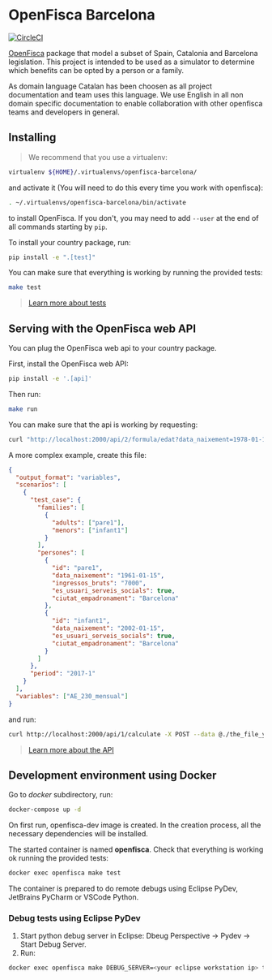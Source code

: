 # OpenFisca Barcelona

[![CircleCI](https://circleci.com/gh/lesmevesajudes/openfisca-barcelona.svg?style=svg)](https://circleci.com/gh/jvalduvieco/openfisca-barcelona)

[OpenFisca](https://www.openfisca.fr/) package that model a subset of Spain, Catalonia and Barcelona legislation. This project 
is intended to be used as a simulator to determine which benefits can be opted by a person or a family.

As domain language Catalan has been choosen as all project documentation and team uses this language. We use English in
all non domain specific documentation to enable collaboration with other openfisca teams and developers in general.

## Installing

> We recommend that you use a virtualenv:
```sh
virtualenv ${HOME}/.virtualenvs/openfisca-barcelona/
```
and activate it (You will need to do this every time you work with openfisca):
```sh
. ~/.virtualenvs/openfisca-barcelona/bin/activate
```
to install OpenFisca. If you don't, you may need to add `--user` at the end of all commands starting by `pip`.

To install your country package, run:

```sh
pip install -e ".[test]"
```

You can make sure that everything is working by running the provided tests:

```sh
make test
```

> [Learn more about tests](https://doc.openfisca.fr/coding-the-legislation/writing_yaml_tests.html)


## Serving with the OpenFisca web API

You can plug the OpenFisca web api to your country package.

First, install the OpenFisca web API:
```sh
pip install -e '.[api]'
```

Then run:
```sh
make run
```

You can make sure that the api is working by requesting:

```sh
curl "http://localhost:2000/api/2/formula/edat?data_naixement=1978-01-15"
```

A more complex example, create this file:
```json
{
  "output_format": "variables",
  "scenarios": [
    {
      "test_case": {
        "families": [
          {
            "adults": ["pare1"],
			"menors": ["infant1"]
          }
        ],
        "persones": [
          {
            "id": "pare1",
            "data_naixement": "1961-01-15",
            "ingressos_bruts": "7000",
            "es_usuari_serveis_socials": true,
            "ciutat_empadronament": "Barcelona"
          },
          {
            "id": "infant1",
            "data_naixement": "2002-01-15",
            "es_usuari_serveis_socials": true,
            "ciutat_empadronament": "Barcelona"
          }
        ]
      },
      "period": "2017-1"
    }
  ],
  "variables": ["AE_230_mensual"]
}
```
and run:
```sh
curl http://localhost:2000/api/1/calculate -X POST --data @./the_file_you_created.json --header 'Content-type: application/json'
```
> [Learn more about the API](https://doc.openfisca.fr/openfisca-web-api/index.html)

## Development environment using Docker

Go to _docker_ subdirectory, run: 

```sh
docker-compose up -d
```

On first run, openfisca-dev image is created. In the creation process, all the necessary dependencies will be installed.

The started container is named __openfisca__. Check that everything is working ok running the provided tests:

```sh
docker exec openfisca make test
```

The container is prepared to do remote debugs using Eclipse PyDev, JetBrains PyCharm or VSCode Python.

### Debug tests using Eclipse PyDev

1. Start python debug server in Eclipse: Dbeug Perspective -> Pydev -> Start Debug Server.
2. Run:
```sh
docker exec openfisca make DEBUG_SERVER=<your eclipse workstation ip> test_remote_debug
```

